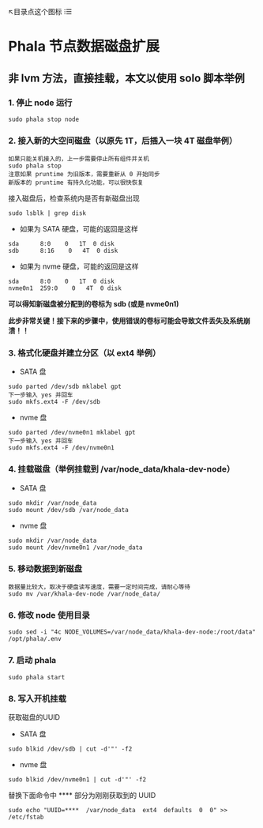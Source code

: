 ↖目录点这个图标 ⁝☰

# Phala 节点数据磁盘扩展

## 非 lvm 方法，直接挂载，本文以使用 solo 脚本举例

### 1. 停止 node 运行

```
sudo phala stop node
```

### 2. 接入新的大空间磁盘（以原先 1T，后插入一块 4T 磁盘举例）

```
如果只能关机接入的，上一步需要停止所有组件并关机
sudo phala stop
注意如果 pruntime 为旧版本，需要重新从 0 开始同步
新版本的 pruntime 有持久化功能，可以很快恢复
```

接入磁盘后，检查系统内是否有新磁盘出现
```
sudo lsblk | grep disk
```

* 如果为 SATA 硬盘，可能的返回是这样
```
sda      8:0    0   1T  0 disk
sdb      8:16    0   4T  0 disk
```

* 如果为 nvme 硬盘，可能的返回是这样
```
sda      8:0    0   1T  0 disk
nvme0n1  259:0    0   4T  0 disk
```

**可以得知新磁盘被分配到的卷标为 sdb (或是 nvme0n1)**

**此步非常关键！接下来的步骤中，使用错误的卷标可能会导致文件丢失及系统崩溃！！**


### 3. 格式化硬盘并建立分区（以 ext4 举例）

* SATA 盘
```
sudo parted /dev/sdb mklabel gpt
下一步输入 yes 并回车
sudo mkfs.ext4 -F /dev/sdb
```

* nvme 盘
```
sudo parted /dev/nvme0n1 mklabel gpt
下一步输入 yes 并回车
sudo mkfs.ext4 -F /dev/nvme0n1
```

### 4. 挂载磁盘（举例挂载到 /var/node_data/khala-dev-node）

* SATA 盘
```
sudo mkdir /var/node_data
sudo mount /dev/sdb /var/node_data
```

* nvme 盘
```
sudo mkdir /var/node_data
sudo mount /dev/nvme0n1 /var/node_data
```

### 5. 移动数据到新磁盘

```
数据量比较大，取决于硬盘读写速度，需要一定时间完成，请耐心等待
sudo mv /var/khala-dev-node /var/node_data/
```

### 6. 修改 node 使用目录

```
sudo sed -i "4c NODE_VOLUMES=/var/node_data/khala-dev-node:/root/data" /opt/phala/.env
```

### 7. 启动 phala

```
sudo phala start
```

### 8. 写入开机挂载

获取磁盘的UUID

* SATA 盘
```
sudo blkid /dev/sdb | cut -d'"' -f2
```

* nvme 盘
```
sudo blkid /dev/nvme0n1 | cut -d'"' -f2
```

替换下面命令中 **** 部分为刚刚获取到的 UUID
```
sudo echo "UUID=****  /var/node_data  ext4  defaults  0  0" >> /etc/fstab
```
